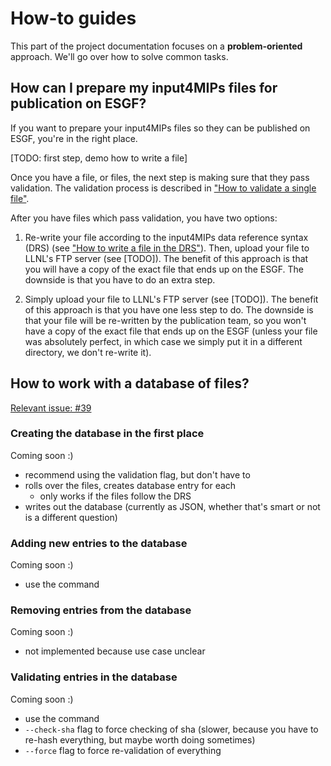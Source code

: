 # How-to guides

This part of the project documentation
focuses on a **problem-oriented** approach.
We'll go over how to solve common tasks.

## How can I prepare my input4MIPs files for publication on ESGF?

If you want to prepare your input4MIPs files so they can be published on ESGF,
you're in the right place.

[TODO: first step, demo how to write a file]

Once you have a file, or files, the next step is making sure that they pass validation.
The validation process is described in
["How to validate a single file"](how-to-validate-a-single-file).

After you have files which pass validation, you have two options:

1. Re-write your file according to the input4MIPs data reference syntax (DRS)
   (see
    ["How to write a file in the DRS"](how-to-write-a-single-file-in-the-drs)).
   Then, upload your file to LLNL's FTP server
   (see [TODO]).
   The benefit of this approach is that you will have a copy of the exact file
   that ends up on the ESGF.
   The downside is that you have to do an extra step.

1. Simply upload your file to LLNL's FTP server
   (see [TODO]).
   The benefit of this approach is that you have one less step to do.
   The downside is that your file will be re-written by the publication team,
   so you won't have a copy of the exact file that ends up on the ESGF
   (unless your file was absolutely perfect, in which case we simply
    put it in a different directory, we don't re-write it).

## How to work with a database of files?

[Relevant issue: #39](https://github.com/climate-resource/input4mips_validation/issues/39)

### Creating the database in the first place

Coming soon :)

- recommend using the validation flag, but don't have to
- rolls over the files, creates database entry for each
    - only works if the files follow the DRS
- writes out the database
  (currently as JSON, whether that's smart or not is a different question)

### Adding new entries to the database

Coming soon :)

- use the command

### Removing entries from the database

Coming soon :)

- not implemented because use case unclear

### Validating entries in the database

Coming soon :)

- use the command
- `--check-sha` flag to force checking of sha
  (slower, because you have to re-hash everything,
  but maybe worth doing sometimes)
- `--force` flag to force re-validation of everything
